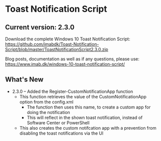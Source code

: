 # Toast Notification Script

## Current version: 2.3.0

Download the complete Windows 10 Toast Notification Script: https://github.com/imabdk/Toast-Notification-Script/blob/master/ToastNotificationScript2.3.0.zip

Blog posts, documentation as well as if any questions, please use: https://www.imab.dk/windows-10-toast-notification-script/

## What's New

- 2.3.0 – Added the Register-CustomNotificationApp function
   - This function retrieves the value of the CustomNotificationApp option from the config.xml
      - The function then uses this name, to create a custom app for doing the notification
      - This will reflect in the shown toast notification, instead of Software Center or PowerShell
   - This also creates the custom notifcation app with a prevention from disabling the toast notifications via the UI
